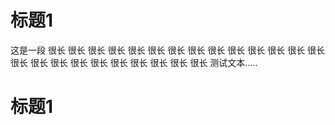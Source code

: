 # 标题1

这是一段
很长
很长
很长
很长
很长
很长
很长
很长
很长
很长
很长
很长
很长
很长
很长
很长
很长
很长
很长
很长
很长
很长
很长
很长
测试文本.....

# 标题1